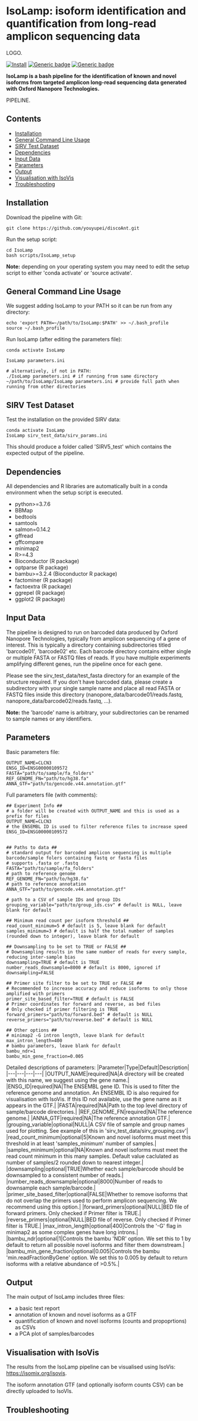 # IsoLamp: isoform identification and quantification from long-read amplicon sequencing data

LOGO.

[![Install](https://img.shields.io/badge/Install-Github-brightgreen)](#installation)
[![Generic badge](https://img.shields.io/badge/Language-Bash-<COLOR>.svg)](https://shields.io/)
[![Generic badge](https://img.shields.io/badge/Publication-01.xx-<COLOR>.svg)](https://shields.io/)

**IsoLamp is a bash pipeline for the identification of known and novel isoforms from targeted amplicon long-read sequencing data generated with Oxford Nanopore Technologies.**

PIPELINE.

## Contents

- [Installation](#installation)
- [General Command Line Usage](#general-command-line-usage)
- [SIRV Test Dataset](#SIRV-test-dataset)
- [Dependencies](#dependencies)
- [Input Data](#input-data)
- [Parameters](#parameters)
- [Output](#Output)
- [Visualisation with IsoVis](#Visualisation-with-IsoVis)
- [Troubleshooting](#Troubleshooting)

## Installation

Download the pipeline with Git:
```
git clone https://github.com/youyupei/discoAnt.git
```

Run the setup script:
```
cd IsoLamp
bash scripts/IsoLamp_setup
```
**Note:** depending on your operating system you may need to edit the setup script to either 'conda activate' or 'source activate'.

## General Command Line Usage

We suggest adding IsoLamp to your PATH so it can be run from any directory:
```
echo 'export PATH=~/path/to/IsoLamp:$PATH' >> ~/.bash_profile
source ~/.bash_profile
```

Run IsoLamp (after editing the parameters file):
```
conda activate IsoLamp

IsoLamp parameters.ini 

# alternatively, if not in PATH:
./IsoLamp parameters.ini # if running from same directory
~/path/to/IsoLamp/IsoLamp parameters.ini # provide full path when running from other directories
```

## SIRV Test Dataset
Test the installation on the provided SIRV data:
```
conda activate IsoLamp
IsoLamp sirv_test_data/sirv_params.ini
```
This should produce a folder called 'SIRV5_test' which contains the expected output of the pipeline.

## Dependencies
All dependencies and R libraries are automatically built in a conda environment when the setup script is executed.

  - python>=3.7.6
  - BBMap
  - bedtools
  - samtools
  - salmon=0.14.2
  - gffread
  - gffcompare
  - minimap2
  - R>=4.3
  - Bioconductor (R package)
  - optparse (R package)
  - bambu>=3.2.4 (Bioconductor R package)
  - factominer (R package)
  - factoextra (R package)
  - ggrepel (R package)
  - ggplot2 (R package)

## Input Data
The pipeline is designed to run on barcoded data produced by Oxford Nanopore Technologies, typically from amplicon sequencing of a gene of interest. This is typically a directory containing subdirectories titled 'barcode01', 'barcode02' etc. Each barcode directory contains either single or multiple FASTA or FASTQ files of reads. If you have multiple experiments amplifying different genes, run the pipeline once for each gene.

Please see the sirv_test_data/test_fasta directory for an example of the structure required. If you don't have barcoded data, please create a subdirectory with your single sample name and place all read FASTA or FASTQ files inside this directory (nanopore_data/barcode01/reads.fastq, nanopore_data/barcode02/reads.fastq, ...).

**Note:** the 'barcode' name is arbitrary, your subdirectories can be renamed to sample names or any identifiers.

## Parameters
Basic parameters file:
```
OUTPUT_NAME=CLCN3
ENSG_ID=ENSG00000109572
FASTA="path/to/sample/fa_folders"
REF_GENOME_FN="path/to/hg38.fa"
ANNA_GTF="path/to/gencode.v44.annotation.gtf"
```
Full parameters file (with comments):
```
## Experiment Info ##
# a folder will be created with OUTPUT_NAME and this is used as a prefix for files
OUTPUT_NAME=CLCN3
# the ENSEMBL ID is used to filter reference files to increase speed
ENSG_ID=ENSG00000109572


## Paths to data ##
# standard output for barcoded amplicon sequencing is multiple barcode/sample folers containing fastq or fasta files
# supports .fasta or .fastq
FASTA="path/to/sample/fa_folders"
# path to reference genome 
REF_GENOME_FN="path/to/hg38.fa"
# path to reference annotation
ANNA_GTF="path/to/gencode.v44.annotation.gtf"

# path to a CSV of sample IDs and group IDs
grouping_variable="path/to/group_ids.csv" # default is NULL, leave blank for default

## Minimum read count per isoform threshold ##
read_count_minimum=5 # default is 5, leave blank for default
samples_minimum=3 # default is half the total number of samples (rounded down to integer), leave blank for default

## Downsampling to be set to TRUE or FALSE ##
# Downsampling results in the same number of reads for every sample, reducing inter-sample bias
downsampling=TRUE # default is TRUE
number_reads_downsample=8000 # default is 8000, ignored if downsampling=FALSE

## Primer site filter to be set to TRUE or FALSE ##
# Recommended to increase accuracy and reduce isoforms to only those amplified with primers
primer_site_based_filter=TRUE # default is FALSE
# Primer coordinates for forward and reverse, as bed files
# Only checked if primer filtering is TRUE
forward_primers="path/to/forward.bed" # default is NULL
reverse_primers="path/to/reverse.bed" # default is NULL

## Other options ##
# minimap2 -G intron length, leave blank for default
max_intron_length=400 
# bambu parameters, leave blank for default
bambu_ndr=1 
bambu_min_gene_fraction=0.005
```

Detailed descriptions of parameters:
|Parameter|Type|Default|Description| 
|---|---|---|---|
|OUTPUT_NAME|required|NA|A directory will be created with this name, we suggest using the gene name.|
|ENSG_ID|required|NA|The ENSEMBL gene ID. This is used to filter the reference genome and annotation. An ENSEMBL ID is also required for visualisation with IsoVis. If this ID not available, use the gene name as it appears in the GTF.| 
|FASTA|required|NA|Path to the top level directory of sample/barcode directories.|
|REF_GENOME_FN|required|NA|The reference genome.|
|ANNA_GTF|required|NA|The reference annotation GTF.|
|grouping_variable|optional|NULL|A CSV file of sample and group names used for plotting. See example of this in 'sirv_test_data/sirv_grouping.csv'|
|read_count_minimum|optional|5|Known and novel isoforms must meet this threshold in at least 'samples_minimum' number of samples.|
|samples_minimum|optional|NA|Known and novel isoforms must meet the read count minimum in this many samples. Default value caclulated as number of samples/2 rounded down to nearest integer.|
|downsampling|optional|TRUE|Whether each sample/barcode should be downsampled to a consistent number of reads.|
|number_reads_downsample|optional|8000|Number of reads to downsample each sample/barcode.|
|primer_site_based_filter|optional|FALSE|Whether to remove isoforms that do not overlap the primers used to perform amplicon sequencing. We recommend using this option.|
|forward_primers|optional|NULL|BED file of forward primers. Only checked if Primer filter is TRUE.|
|reverse_primers|optional|NULL|BED file of reverse. Only checked if Primer filter is TRUE.|
|max_intron_length|optional|400|Controls the '-G' flag in minimap2 as some complex genes have long introns.|
|bambu_ndr|optional|1|Controls the bambu 'NDR' option. We set this to 1 by default to return all possible novel isoforms and filter them downstream.|
|bambu_min_gene_fraction|optional|0.005|Controls the bambu 'min.readFractionByGene' option. We set this to 0.005 by default to return isoforms with a relative abundance of >0.5%.|


## Output
The main output of IsoLamp includes three files:
  - a basic text report
  - annotation of known and novel isoforms as a GTF
  - quantification of known and novel isoforms (counts and propoprtions) as CSVs
  - a PCA plot of samples/barcodes

## Visualisation with IsoVis
The results from the IsoLamp pipeline can be visualised using IsoVis: https://isomix.org/isovis.

The isoform annotation GTF (and optionally isoform counts CSV) can be directly uploaded to IsoVIs.


## Troubleshooting






